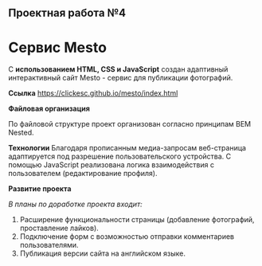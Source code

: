 ## Проектная работа №4 

# Сервис Mesto

С **использованием HTML, CSS и JavaScript** создан адаптивный интерактивный сайт Mesto - сервис для публикации фотографий.

**Ссылка**
https://clickesc.github.io/mesto/index.html

**Файловая организация**

По файловой структуре проект организован согласно принципам BEM Nested.

**Технологии**
Благодаря прописанным медиа-запросам веб-страница адаптируется под разрешение пользовательского устройства.
С помощью JavaScript реализована логика взаимодействия с пользователем (редактирование профиля).

**Развитие проекта**

_В_ _планы_ _по_ _доработке_ _проекта_ _входит:_
1. Расширение функциональности страницы (добавление фотографий, проставление лайков).
2. Подключение форм с возможностью отправки комментариев пользователями.
3. Публикация версии сайта на английском языке.